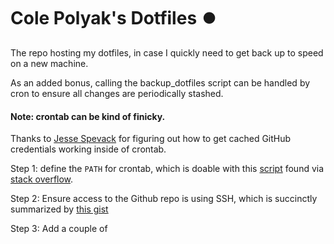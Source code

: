 # Cole Polyak's Dotfiles :record_button:
The repo hosting my dotfiles, in case I quickly need to get back up to speed on a new machine.

As an added bonus, calling the backup_dotfiles script can be handled by cron to ensure all changes are periodically stashed.

#### Note: crontab can be kind of finicky.
Thanks to [Jesse Spevack](https://github.com/jesse-spevack/) for figuring out how to get cached GitHub credentials working inside of crontab.

Step 1: define the `PATH` for crontab, which is doable with this [script](https://github.com/ssstonebraker/braker-scripts/blob/master/working-scripts/add_current_shell_and_path_to_crontab.sh) found via [stack overflow](https://stackoverflow.com/questions/2388087/how-to-get-cron-to-call-in-the-correct-paths).

Step 2: Ensure access to the Github repo is using SSH, which is succinctly summarized by [this gist](https://gist.github.com/developius/c81f021eb5c5916013dc)

Step 3: Add a couple of

